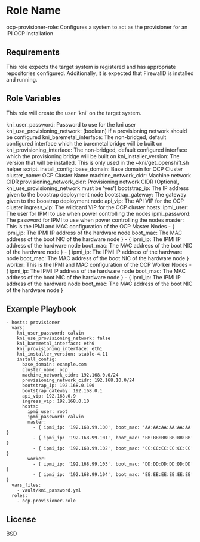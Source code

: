 Role Name
=========

ocp-provisioner-role: Configures a system to act as the provisioner for an IPI OCP Installation

Requirements
------------

This role expects the target system is registered and has appropriate repositories configured. Additionally, it is expected that FirewallD is installed and running.

Role Variables
--------------

This role will create the user 'kni' on the target system.

kni_user_password: Password to use for the kni user
kni_use_provisioning_network: (boolean) if a provisioning network should be configured
kni_baremetal_interface: The non-bridged, default configured interface which the baremetal bridge will be built on
kni_provisioning_interface: The non-bridged, default configured interface which the provisioning bridge will be built on
kni_installer_version: The version that will be installed. This is only used in the ~kni/get_openshift.sh helper script.
install_config:
  base_domain: Base domain for OCP Cluster
  cluster_name: OCP Cluster Name
  machine_network_cidr: Machine network CIDR
  provisioning_network_cidr: Provisioning network CIDR (Optional, kni_use_provisioning_network must be 'yes')
  bootstrap_ip: The IP address given to the boostrap deployment node
  bootstrap_gateway: The gateway given to the boostrap deployment node
  api_vip: The API VIP for the OCP cluster
  ingress_vip: The wildcard VIP for the OCP cluster
  hosts:
    ipmi_user: The user for IPMI to use when power controlling the nodes
    ipmi_password: The password for IPMI to use when power controlling the nodes
    master: This is the IPMI and MAC configuration of the OCP Master Nodes
      - { ipmi_ip: The IPMI IP address of the hardware node
          boot_mac: The MAC address of the boot NIC of the hardware node }
      - { ipmi_ip: The IPMI IP address of the hardware node
          boot_mac: The MAC address of the boot NIC of the hardware node }
      - { ipmi_ip: The IPMI IP address of the hardware node
          boot_mac: The MAC address of the boot NIC of the hardware node }
    worker: This is the IPMI and MAC configuration of the OCP Worker Nodes
      - { ipmi_ip: The IPMI IP address of the hardware node
          boot_mac: The MAC address of the boot NIC of the hardware node }
      - { ipmi_ip: The IPMI IP address of the hardware node
          boot_mac: The MAC address of the boot NIC of the hardware node }

Example Playbook
----------------

    - hosts: provisioner
      vars:
        kni_user_password: calvin
        kni_use_provisioning_network: false
        kni_baremetal_interface: eth0
        kni_provisioning_interface: eth1
        kni_installer_version: stable-4.11
        install_config:
          base_domain: example.com
          cluster_name: ocp
          machine_network_cidr: 192.168.0.0/24
          provisioning_network_cidr: 192.168.10.0/24
          bootstrap_ip: 192.168.0.100
          bootstrap_gateway: 192.168.0.1
          api_vip: 192.168.0.9
          ingress_vip: 192.168.0.10
          hosts:
            ipmi_user: root
            ipmi_password: calvin
            master:
              - { ipmi_ip: '192.168.99.100', boot_mac: 'AA:AA:AA:AA:AA:AA' }
              - { ipmi_ip: '192.168.99.101', boot_mac: 'BB:BB:BB:BB:BB:BB' }
              - { ipmi_ip: '192.168.99.102', boot_mac: 'CC:CC:CC:CC:CC:CC' }
            worker:
              - { ipmi_ip: '192.168.99.103', boot_mac: 'DD:DD:DD:DD:DD:DD' }
              - { ipmi_ip: '192.168.99.104', boot_mac: 'EE:EE:EE:EE:EE:EE' }
      vars_files:
        - vault/kni_password.yml
      roles:
        - ocp-provisioner-role

License
-------

BSD

